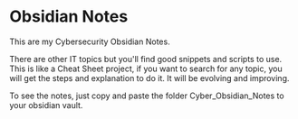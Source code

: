 # Obsidian Notes

This are my Cybersecurity Obsidian Notes.

There are other IT topics but you'll find good snippets and scripts to use.
This is like a Cheat Sheet project, if you want to search for any topic, you will get the steps and explanation to do it.
It will be evolving and improving.

To see the notes, just copy and paste the folder Cyber_Obsidian_Notes to your obsidian vault.
